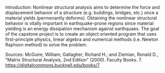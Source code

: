 Introduction:
Nonlinear structural analysis aims to determine the force and displacement behavior of a structure (e.g. buildings, bridges, etc.) once a material yields (permenantly deforms). Obtaining the nonlinear structural behavior is vitally important in earthquake-prone regions since material yielding is an energy dissipation mechanism against earthquaes. The goal of the capstone project is to create an object oriented program that uses first-principle physics, linear algebra and numerical methods (i.e. Newton Raphson method) to solve the problem.

Sources: 
McGuire, William; Gallagher, Richard H.; and Ziemian, Ronald D., "Matrix Structural Analysis, 2nd Edition" (2000). Faculty Books. 7. 
https://digitalcommons.bucknell.edu/books/7


